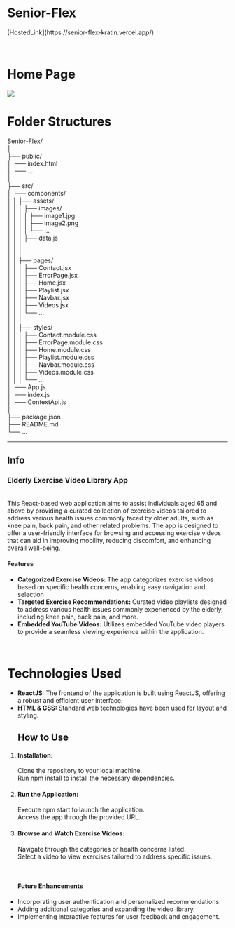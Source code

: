 <h1>Senior-Flex</h1>
<p>[HostedLink](https://senior-flex-kratin.vercel.app/)</p>
<br/>
<div>
  <h1>Home Page</h1>
  <img src="https://github.com/CheemaMahesh/Old-Flex-KRATIN/assets/124231713/0e708e9f-5c9a-4899-9a50-f0af23c56e05
">
</div>

<h1>Folder Structures</h1>
Senior-Flex/ <br/>
│<br/>
├── public/<br/>
│   ├── index.html<br/>
│   └── ...<br/>
│<br/>
├── src/<br/>
│   ├── components/<br/>
│   │   ├── assets/<br/>
│   │   │   ├── images/<br/>
│   │   │   │   ├── image1.jpg<br/>
│   │   │   │   ├── image2.png<br/>
│   │   │   │   └── ...<br/>
│   │   │   ├── data.js<br/>
│   │   │   <br/>
│   │   │<br/>
│   │   ├── pages/<br/>
│   │   │   ├── Contact.jsx<br/>
│   │   │   ├── ErrorPage.jsx<br/>
│   │   │   ├── Home.jsx <br/>
│   │   │   ├── Playlist.jsx<br/>
│   │   │   ├── Navbar.jsx <br/>
│   │   │   ├── Videos.jsx <br/>
│   │   │   └── ... <br/>
│   │   │<br/>
│   │   ├── styles/ <br/>
│   │   │   ├── Contact.module.css <br/>
│   │   │   ├── ErrorPage.module.css <br/>
│   │   │   ├── Home.module.css <br/>
│   │   │   ├── Playlist.module.css <br/>
│   │   │   ├── Navbar.module.css <br/>
│   │   │   ├── Videos.module.css <br/>
│   │   │   └── ... <br/>
│   ├── App.js <br/>
│   ├── index.js <br/>
│   └── ContextApi.js <br/>
│ <br/>
├── package.json <br/>
├── README.md <br/>
└── ... <br/>
<hr/>
<h2>Info</h2>
<p>
  <h3>Elderly Exercise Video Library App</h3><br/>
    This React-based web application aims to assist individuals aged 65 and above by providing a curated collection of exercise videos tailored to address various health issues commonly faced by older adults, such as knee pain, back pain, and other related problems. The app is designed to offer a user-friendly interface for browsing and accessing exercise videos that can aid in improving mobility, reducing discomfort, and enhancing overall well-being.<br/>
</p>
    <h4>Features</h4>

 <ul>
    <li><b>Categorized Exercise Videos:</b>  The app categorizes exercise videos based on specific health concerns, enabling easy navigation and selection</li>
        <li><b>Targeted Exercise Recommendations: </b>Curated video playlists designed to address various health issues commonly experienced by the elderly, including knee pain, back pain, and more.</li>
                <li><b>Embedded YouTube Videos:</b> Utilizes embedded YouTube video players to provide a seamless viewing experience within the application.</li>
    </ul>
    <br/>
    <h1>Technologies Used</h1>
    <ul>
    <li><b>ReactJS: </b>The frontend of the application is built using ReactJS, offering a robust and efficient user interface.</li>
        <li><b>HTML & CSS: </b>  Standard web technologies have been used for layout and styling.</li>
    </ul>

<ol>
<h2>How to Use
</h2>
<li>
<h4><b>Installation:
</b></h4></li>
Clone the repository to your local machine.<br/>
Run npm install to install the necessary dependencies.<br/>

<li>
<h4><b>Run the Application:</b></h4>
</li>
Execute npm start to launch the application.<br/>
Access the app through the provided URL.<br/>

<li>
<h4><b>Browse and Watch Exercise Videos:</b></h4>
</li>
Navigate through the categories or health concerns listed.<br/>
Select a video to view exercises tailored to address specific issues.<br/>

</ol>

<br/>
<ul>
<h4>Future Enhancements
</h4>
<li>Incorporating user authentication and personalized recommendations.
</li>
<li>Adding additional categories and expanding the video library.
</li>
<li>Implementing interactive features for user feedback and engagement.
</li>

</ul>
<br/
